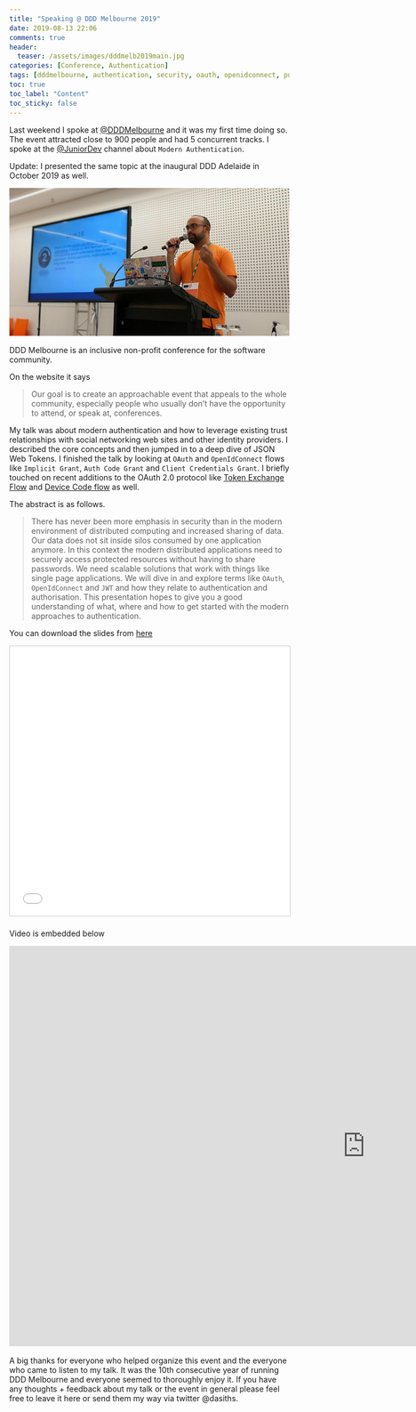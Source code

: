 ```yaml
---
title: "Speaking @ DDD Melbourne 2019"
date: 2019-08-13 22:06
comments: true
header:
  teaser: /assets/images/dddmelb2019main.jpg
categories: [Conference, Authentication]
tags: [dddmelbourne, authentication, security, oauth, openidconnect, public speaking]
toc: true
toc_label: "Content"
toc_sticky: false
---
```

Last weekend I spoke at [@DDDMelbourne](https://www.dddmelbourne.com/) and it was my first time doing so. The event attracted close to 900 people and had 5 concurrent tracks. I spoke at the [@JuniorDev](https://twitter.com/juniordev_io) channel about `Modern Authentication`.

Update: I presented the same topic at the inaugural DDD Adelaide in October 2019 as well.

![Audience](/assets/images/dddmelb2019main.jpg)

DDD Melbourne is an inclusive non-profit conference for the software community.

On the website it says
> Our goal is to create an approachable event that appeals to the whole community, especially people who usually don’t have the opportunity to attend, or speak at, conferences.

My talk was about modern authentication and how to leverage existing trust relationships with social networking web sites and other identity providers. I described the core concepts and then jumped in to a deep dive of JSON Web Tokens. I finished the talk by looking at `OAuth` and `OpenIdConnect` flows like `Implicit Grant`, `Auth Code Grant` and `Client Credentials Grant`. I briefly touched on recent additions to the OAuth 2.0 protocol like [Token Exchange Flow](https://tools.ietf.org/html/draft-ietf-oauth-token-exchange-12) and [Device Code flow](https://tools.ietf.org/html/draft-ietf-oauth-device-flow) as well.

The abstract is as follows.

> There has never been more emphasis in security than in the modern environment of distributed computing and increased sharing of data. Our data does not sit inside silos consumed by one application anymore. In this context the modern distributed applications need to securely access protected resources without having to share passwords. We need scalable solutions that work with things like single page applications. We will dive in and explore terms like `OAuth`, `OpenIdConnect` and `JWT` and how they relate to authentication and authorisation. This presentation hopes to give you a good understanding of what, where and how to get started with the modern approaches to authentication.

You can download the slides from <a href="https://www.slideshare.net/DasithWijesiriwarden/ddd-melbourne-2019-modern-authentication-101-161977250" target="_blank" rel="noopener">here</a>

<iframe src="//www.slideshare.net/slideshow/embed_code/key/teBa6Y4awJ4QJB" width="595" height="485" frameborder="0" marginwidth="0" marginheight="0" scrolling="no" style="border:1px solid #CCC; border-width:1px; margin-bottom:5px; max-width: 100%;" allowfullscreen> </iframe>

Video is embedded below

<iframe width="1280" height="720" src="https://www.youtube.com/embed/kcDVUp93ydc" frameborder="0" allow="accelerometer; autoplay; encrypted-media; gyroscope; picture-in-picture" allowfullscreen></iframe>

A big thanks for everyone who helped organize this event and the everyone who came to listen to my talk. It was the 10th consecutive year of running DDD Melbourne and everyone seemed to thoroughly enjoy it. If you have any thoughts + feedback about my talk or the event in general please feel free to leave it here or send them my way via twitter @dasiths.
